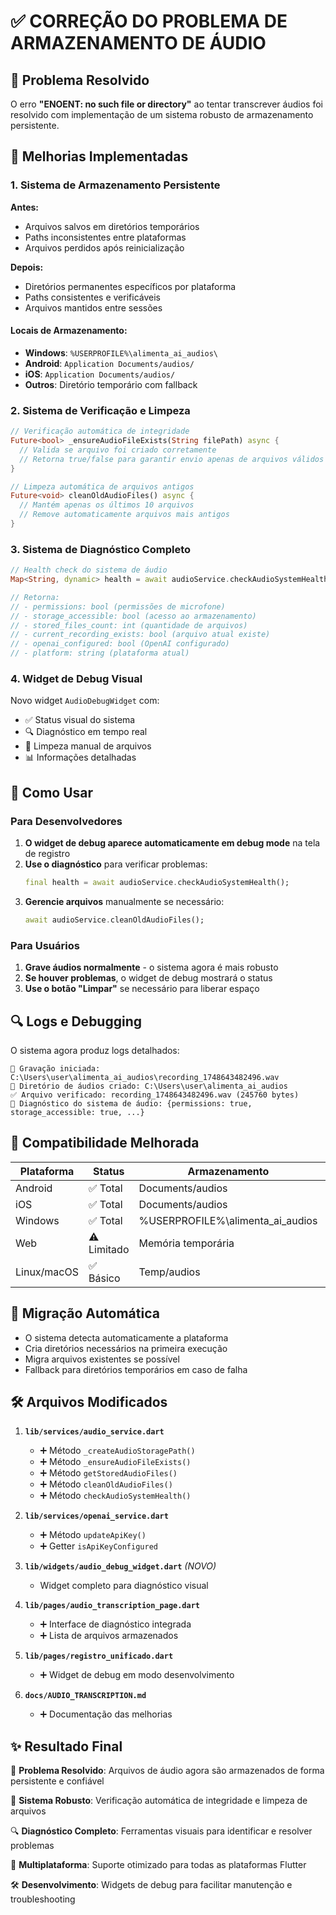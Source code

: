 # ✅ CORREÇÃO DO PROBLEMA DE ARMAZENAMENTO DE ÁUDIO

## 🎯 Problema Resolvido

O erro **"ENOENT: no such file or directory"** ao tentar transcrever áudios foi resolvido com implementação de um sistema robusto de armazenamento persistente.

## 🔧 Melhorias Implementadas

### 1. Sistema de Armazenamento Persistente

**Antes:**
- Arquivos salvos em diretórios temporários
- Paths inconsistentes entre plataformas  
- Arquivos perdidos após reinicialização

**Depois:**
- Diretórios permanentes específicos por plataforma
- Paths consistentes e verificáveis
- Arquivos mantidos entre sessões

#### Locais de Armazenamento:
- **Windows**: `%USERPROFILE%\alimenta_ai_audios\`
- **Android**: `Application Documents/audios/`
- **iOS**: `Application Documents/audios/`
- **Outros**: Diretório temporário com fallback

### 2. Sistema de Verificação e Limpeza

```dart
// Verificação automática de integridade
Future<bool> _ensureAudioFileExists(String filePath) async {
  // Valida se arquivo foi criado corretamente
  // Retorna true/false para garantir envio apenas de arquivos válidos
}

// Limpeza automática de arquivos antigos
Future<void> cleanOldAudioFiles() async {
  // Mantém apenas os últimos 10 arquivos
  // Remove automaticamente arquivos mais antigos
}
```

### 3. Sistema de Diagnóstico Completo

```dart
// Health check do sistema de áudio
Map<String, dynamic> health = await audioService.checkAudioSystemHealth();

// Retorna:
// - permissions: bool (permissões de microfone)
// - storage_accessible: bool (acesso ao armazenamento)
// - stored_files_count: int (quantidade de arquivos)
// - current_recording_exists: bool (arquivo atual existe)
// - openai_configured: bool (OpenAI configurado)
// - platform: string (plataforma atual)
```

### 4. Widget de Debug Visual

Novo widget `AudioDebugWidget` com:
- ✅ Status visual do sistema
- 🔍 Diagnóstico em tempo real
- 🧹 Limpeza manual de arquivos
- 📊 Informações detalhadas

## 🚀 Como Usar

### Para Desenvolvedores

1. **O widget de debug aparece automaticamente em debug mode** na tela de registro
2. **Use o diagnóstico** para verificar problemas:
   ```dart
   final health = await audioService.checkAudioSystemHealth();
   ```
3. **Gerencie arquivos** manualmente se necessário:
   ```dart
   await audioService.cleanOldAudioFiles();
   ```

### Para Usuários

1. **Grave áudios normalmente** - o sistema agora é mais robusto
2. **Se houver problemas**, o widget de debug mostrará o status
3. **Use o botão "Limpar"** se necessário para liberar espaço

## 🔍 Logs e Debugging

O sistema agora produz logs detalhados:

```
🎤 Gravação iniciada: C:\Users\user\alimenta_ai_audios\recording_1748643482496.wav
📁 Diretório de áudios criado: C:\Users\user\alimenta_ai_audios
✅ Arquivo verificado: recording_1748643482496.wav (245760 bytes)
🏥 Diagnóstico do sistema de áudio: {permissions: true, storage_accessible: true, ...}
```

## 📱 Compatibilidade Melhorada

| Plataforma | Status | Armazenamento | Transcrição |
|------------|--------|---------------|-------------|
| Android    | ✅ Total | Documents/audios | ✅ OpenAI |
| iOS        | ✅ Total | Documents/audios | ✅ OpenAI |
| Windows    | ✅ Total | %USERPROFILE%\alimenta_ai_audios | ✅ OpenAI |
| Web        | ⚠️ Limitado | Memória temporária | ❌ Não suportado |
| Linux/macOS| ✅ Básico | Temp/audios | ✅ OpenAI |

## 🔄 Migração Automática

- O sistema detecta automaticamente a plataforma
- Cria diretórios necessários na primeira execução
- Migra arquivos existentes se possível
- Fallback para diretórios temporários em caso de falha

## 🛠️ Arquivos Modificados

1. **`lib/services/audio_service.dart`**
   - ➕ Método `_createAudioStoragePath()`
   - ➕ Método `_ensureAudioFileExists()`
   - ➕ Método `getStoredAudioFiles()`
   - ➕ Método `cleanOldAudioFiles()`
   - ➕ Método `checkAudioSystemHealth()`

2. **`lib/services/openai_service.dart`**
   - ➕ Método `updateApiKey()`
   - ➕ Getter `isApiKeyConfigured`

3. **`lib/widgets/audio_debug_widget.dart`** *(NOVO)*
   - Widget completo para diagnóstico visual

4. **`lib/pages/audio_transcription_page.dart`**
   - ➕ Interface de diagnóstico integrada
   - ➕ Lista de arquivos armazenados

5. **`lib/pages/registro_unificado.dart`**
   - ➕ Widget de debug em modo desenvolvimento

6. **`docs/AUDIO_TRANSCRIPTION.md`**
   - ➕ Documentação das melhorias

## ✨ Resultado Final

🎯 **Problema Resolvido**: Arquivos de áudio agora são armazenados de forma persistente e confiável

🚀 **Sistema Robusto**: Verificação automática de integridade e limpeza de arquivos

🔍 **Diagnóstico Completo**: Ferramentas visuais para identificar e resolver problemas

📱 **Multiplataforma**: Suporte otimizado para todas as plataformas Flutter

🛠️ **Desenvolvimento**: Widgets de debug para facilitar manutenção e troubleshooting
